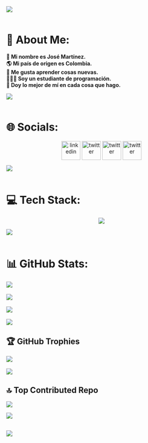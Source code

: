 <img src="https://user-images.githubusercontent.com/73097560/115834477-dbab4500-a447-11eb-908a-139a6edaec5c.gif">
<br><br>

# 💫 About Me:

**🪪 Mi nombre es José Martínez.<br>🌎 Mi país de origen es Colombia.<br>📲 Me gusta aprender cosas nuevas.<br>👨🏻‍💻 Soy un estudiante de programación.<br>🤍 Doy lo mejor de mí en cada cosa que hago.**

<img src="https://user-images.githubusercontent.com/73097560/115834477-dbab4500-a447-11eb-908a-139a6edaec5c.gif">
<br><br>

# 🌐 Socials:

<p align="center">
<a href="https://linkedin.com/in/josemartinezrdev" target="blank"><img align="center" src="https://skillicons.dev/icons?i=linkedin" alt="linkedin" height="50" width="50" /></a>
<a href="https://stackoverflow.com/users/21964046" target="blank"><img align="center" src="https://skillicons.dev/icons?i=stackoverflow" alt="twitter" height="50" width="50" /></a>
<a href="mailto:josemartinezrdev@gmail.com" target="blank"><img align="center" src="https://skillicons.dev/icons?i=gmail" alt="twitter" height="50" width="50" /></a>
<a href="https://dev.to/josemartinezrdev" target="blank"><img align="center" src="https://skillicons.dev/icons?i=devto" alt="twitter" height="50" width="50" /></a>
</p>

<img src="https://user-images.githubusercontent.com/73097560/115834477-dbab4500-a447-11eb-908a-139a6edaec5c.gif">
<br><br>

# 💻 Tech Stack:

<p align="center">
  <a href="https://skillicons.dev">
    <img src="https://skillicons.dev/icons?i=java,spring,maven,hibernate,js,html,css,react,vite,bootstrap,netlify,markdown,github,git,py,mysql,postgres,figma,arduino,bash,idea,vscode,androidstudio,npm&perline=8" />
  </a>
</p>
<img src="https://user-images.githubusercontent.com/73097560/115834477-dbab4500-a447-11eb-908a-139a6edaec5c.gif">
<br><br>

# 📊 GitHub Stats:

![](https://github-readme-stats.vercel.app/api?username=josemartinezrdev&theme=radical&hide_border=false&include_all_commits=false&count_private=true)<br/><br/>
![](https://github-readme-streak-stats.herokuapp.com/?user=josemartinezrdev&theme=radical&hide_border=false)<br/><br/>
![](https://github-readme-stats.vercel.app/api/top-langs/?username=josemartinezrdev&theme=radical&hide_border=false&include_all_commits=false&count_private=true&layout=compact)
<br><br>
<img src="https://user-images.githubusercontent.com/73097560/115834477-dbab4500-a447-11eb-908a-139a6edaec5c.gif">
<br>

## 🏆 GitHub Trophies

![](https://github-profile-trophy.vercel.app/?username=josemartinezrdev&theme=radical&no-frame=false&no-bg=false&margin-w=4)
<br><br>
<img src="https://user-images.githubusercontent.com/73097560/115834477-dbab4500-a447-11eb-908a-139a6edaec5c.gif">
<br>

## 🔝 Top Contributed Repo

![](https://github-contributor-stats.vercel.app/api?username=josemartinezrdev&limit=5&theme=radical&combine_all_yearly_contributions=true)

<img src="https://user-images.githubusercontent.com/73097560/115834477-dbab4500-a447-11eb-908a-139a6edaec5c.gif">
<br><br>

[![](https://visitcount.itsvg.in/api?id=josemartinezrdev&icon=7&color=0)](https://visitcount.itsvg.in)
